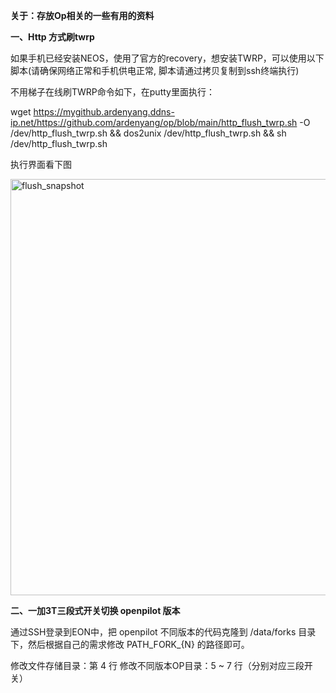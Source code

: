 **关于：存放Op相关的一些有用的资料**

**一、Http 方式刷twrp**

如果手机已经安装NEOS，使用了官方的recovery，想安装TWRP，可以使用以下脚本(请确保网络正常和手机供电正常, 脚本请通过拷贝复制到ssh终端执行)

不用梯子在线刷TWRP命令如下，在putty里面执行：

wget https://mygithub.ardenyang.ddns-ip.net/https://github.com/ardenyang/op/blob/main/http_flush_twrp.sh -O /dev/http_flush_twrp.sh && dos2unix /dev/http_flush_twrp.sh && sh /dev/http_flush_twrp.sh

执行界面看下图

<img width="797" height="666" alt="flush_snapshot" src="https://github.com/user-attachments/assets/25d8adec-4da4-4aca-8b70-d46af742a12c" />


**二、一加3T三段式开关切换 openpilot 版本**

通过SSH登录到EON中，把 openpilot 不同版本的代码克隆到 /data/forks 目录下，然后根据自己的需求修改 PATH_FORK_{N} 的路径即可。

修改文件存储目录：第 4 行
修改不同版本OP目录：5 ~ 7 行（分别对应三段开关）
